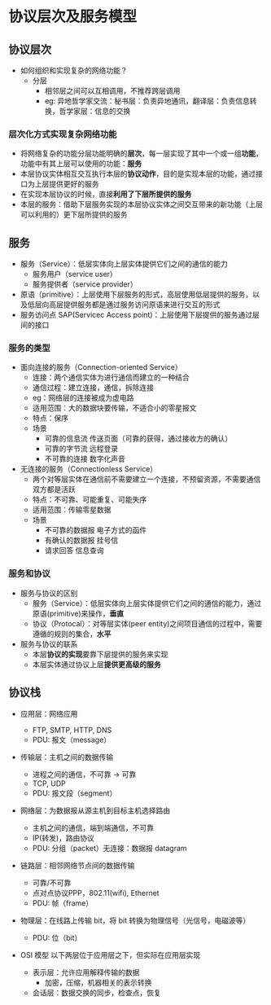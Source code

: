 # 协议层次及服务模型

## 协议层次

- 如何组织和实现复杂的网络功能？
  - 分层
    - 相邻层之间可以互相调用，不推荐跨层调用
    - eg: 异地哲学家交流：秘书层：负责异地通讯，翻译层：负责信息转换，哲学家层：信息的交换

### 层次化方式实现复杂网络功能

- 将网络复杂的功能分层功能明确的**层次**，每一层实现了其中一个或一组**功能**，功能中有其上层可以使用的功能：**服务**
- 本层协议实体相互交互执行本层的**协议动作**，目的是实现本层的功能，通过接口为上层提供更好的服务
- 在实现本层协议的时候，直接**利用了下层所提供的服务**
- 本层的服务：借助下层服务实现的本层协议实体之间交互带来的新功能（上层可以利用的）更下层所提供的服务


## 服务

- 服务（Service）：低层实体向上层实体提供它们之间的通信的能力
  - 服务用户（service user）
  - 服务提供者（service provider）
- 原语（primitive）：上层使用下层服务的形式，高层使用低层提供的服务，以及低层向高层提供服务都是通过服务访问原语来进行交互的形式
- 服务访问点 SAP(Servicec Access point)：上层使用下层提供的服务通过层间的接口

### 服务的类型

- 面向连接的服务（Connection-oriented Service）
  - 连接：两个通信实体为进行通信而建立的一种结合
  - 通信过程：建立连接，通信，拆除连接
  - eg：网络层的连接被成为虚电路
  - 适用范围：大的数据块要传输，不适合小的零星报文
  - 特点：保序
  - 场景
    - 可靠的信息流 传送页面（可靠的获得，通过接收方的确认）
    - 可靠的字节流 远程登录
    - 不可靠的连接 数字化声音
- 无连接的服务（Connectionless Service）
  - 两个对等层实体在通信前不需要建立一个连接，不预留资源，不需要通信双方都是活跃
  - 特点：不可靠、可能重复、可能失序
  - 适用范围：传输零星数据
  - 场景
    - 不可靠的数据报 电子方式的函件
    - 有确认的数据报 挂号信
    - 请求回答 信息查询

### 服务和协议
- 服务与协议的区别
  - 服务（Service）：低层实体向上层实体提供它们之间的通信的能力，通过原语(primitive)来操作，**垂直**
  - 协议（Protocal）：对等层实体(peer entity)之间项目通信的过程中，需要遵循的规则的集合，**水平**
- 服务与协议的联系
  - 本层**协议的实现**要靠下层提供的服务来实现
  - 本层实体通过协议上层**提供更高级的服务**

## 协议栈
- 应用层：网络应用
  - FTP, SMTP, HTTP, DNS
  - PDU: 报文（message）
- 传输层：主机之间的数据传输
  - 进程之间的通信，不可靠 -> 可靠
  - TCP, UDP
  - PDU: 报文段（segment）
- 网络层：为数据报从源主机到目标主机选择路由
  - 主机之间的通信，端到端通信，不可靠
  - IP(转发)，路由协议
  - PDU: 分组（packet）无连接：数据报 datagram
- 链路层：相邻网络节点间的数据传输
  - 可靠/不可靠
  - 点对点协议PPP，802.11(wifi), Ethernet
  - PDU: 帧（frame）
- 物理层：在线路上传输 bit，将 bit 转换为物理信号（光信号，电磁波等）
  - PDU: 位（bit）

- OSI 模型 以下两层位于应用层之下，但实际在应用层实现
  - 表示层：允许应用解释传输的数据
    - 加密，压缩，机器相关的表示转换
  - 会话层：数据交换的同步，检查点，恢复
